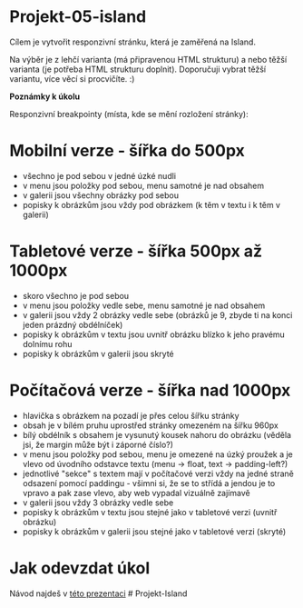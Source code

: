 # Projekt-05-island

Cílem je vytvořit responzivní stránku, která je zaměřená na Island.

Na výběr je z lehčí varianta (má připravenou HTML strukturu) a nebo těžší varianta (je potřeba HTML strukturu doplnit). Doporučuji vybrat těžší variantu, více věcí si procvičíte. :) 

**Poznámky k úkolu**

Responzivní breakpointy (místa, kde se mění rozložení stránky):

Mobilní verze - šířka do 500px
==============================
- všechno je pod sebou v jedné úzké nudli
- v menu jsou položky pod sebou, menu samotné je nad obsahem
- v galerii jsou všechny obrázky pod sebou
- popisky k obrázkům jsou vždy pod obrázkem (k těm v textu i k těm v galerii)


Tabletové verze - šířka 500px až 1000px
=======================================
- skoro všechno je pod sebou
- v menu jsou položky vedle sebe, menu samotné je nad obsahem
- v galerii jsou vždy 2 obrázky vedle sebe (obrázků je 9, zbyde ti na konci jeden prázdný obdélníček)
- popisky k obrázkům v textu jsou uvnitř obrázku blízko k jeho pravému dolnímu rohu
- popisky k obrázkům v galerii jsou skryté


Počítačová verze - šířka nad 1000px
=======================================
- hlavička s obrázkem na pozadí je přes celou šířku stránky
- obsah je v bílém pruhu uprostřed stránky omezeném na šířku 960px
- bílý obdélník s obsahem je vysunutý kousek nahoru do obrázku (věděla jsi, že margin může být i záporné číslo?)
- v menu jsou položky pod sebou, menu je omezené na úzký proužek a je vlevo od úvodního odstavce textu (menu -> float, text -> padding-left?)
- jednotlivé "sekce" s textem mají v počítačové verzi vždy na jedné straně odsazení pomocí paddingu - všimni si, že se to střídá a jendou je to vpravo a pak zase vlevo, aby web vypadal vizuálně zajímavě
- v galerii jsou vždy 3 obrázky vedle sebe
- popisky k obrázkům v textu jsou stejné jako v tabletové verzi (uvnitř obrázku)
- popisky k obrázkům v galerii jsou stejné jako v tabletové verzi (skryté)

# Jak odevzdat úkol

Návod najdeš v [této prezentaci](https://drive.google.com/file/d/1SBzqedIkWFw1qm54V1AtGonmdnQYoCvr/view?usp=sharing)
#   P r o j e k t - I s l a n d  
 